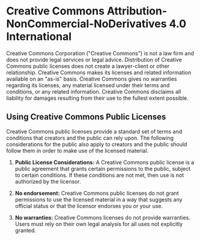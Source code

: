 # Creative Commons Attribution-NonCommercial-NoDerivatives 4.0 International

Creative Commons Corporation ("Creative Commons") is not a law firm and does not provide legal services or legal advice. Distribution of Creative Commons public licenses does not create a lawyer-client or other relationship. Creative Commons makes its licenses and related information available on an "as-is" basis. Creative Commons gives no warranties regarding its licenses, any material licensed under their terms and conditions, or any related information. Creative Commons disclaims all liability for damages resulting from their use to the fullest extent possible.

## Using Creative Commons Public Licenses

Creative Commons public licenses provide a standard set of terms and conditions that creators and the public can rely upon. The following considerations for the public also apply to creators and the public should follow them in order to make use of the licensed material.

1. **Public License Considerations:** A Creative Commons public license is a public agreement that grants certain permissions to the public, subject to certain conditions. If these conditions are not met, then use is not authorized by the licensor.

2. **No endorsement:** Creative Commons public licenses do not grant permissions to use the licensed material in a way that suggests any official status or that the licensor endorses you or your use.

3. **No warranties:** Creative Commons licenses do not provide warranties. Users must rely on their own legal analysis for all uses not explicitly granted.
